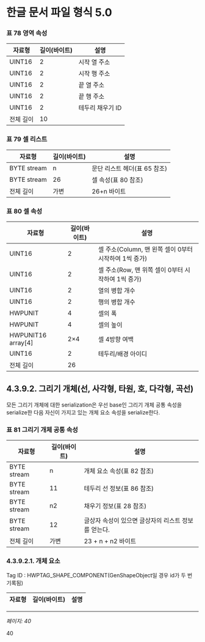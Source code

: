 # 한글 문서 파일 형식 5.0

### 표 78 영역 속성

| 자료형 | 길이(바이트) | 설명 |
|--------|------------|------|
| UINT16 | 2 | 시작 열 주소 |
| UINT16 | 2 | 시작 행 주소 |
| UINT16 | 2 | 끝 열 주소 |
| UINT16 | 2 | 끝 행 주소 |
| UINT16 | 2 | 테두리 채우기 ID |
| 전체 길이 | 10 |  |

### 표 79 셀 리스트

| 자료형 | 길이(바이트) | 설명 |
|--------|------------|------|
| BYTE stream | n | 문단 리스트 헤더(표 65 참조) |
| BYTE stream | 26 | 셀 속성(표 80 참조) |
| 전체 길이 | 가변 | 26+n 바이트 |

### 표 80 셀 속성

| 자료형 | 길이(바이트) | 설명 |
|--------|------------|------|
| UINT16 | 2 | 셀 주소(Column, 맨 왼쪽 셀이 0부터 시작하여 1씩 증가) |
| UINT16 | 2 | 셀 주소(Row, 맨 위쪽 셀이 0부터 시작하여 1씩 증가) |
| UINT16 | 2 | 열의 병합 개수 |
| UINT16 | 2 | 행의 병합 개수 |
| HWPUNIT | 4 | 셀의 폭 |
| HWPUNIT | 4 | 셀의 높이 |
| HWPUNIT16 array[4] | 2×4 | 셀 4방향 여백 |
| UINT16 | 2 | 테두리/배경 아이디 |
| 전체 길이 | 26 |  |

## 4.3.9.2. 그리기 개체(선, 사각형, 타원, 호, 다각형, 곡선)

모든 그리기 개체에 대한 serialization은 우선 base인 그리기 개체 공통 속성을 serialize한 다음 자신이 가지고 있는 개체 요소 속성을 serialize한다.

### 표 81 그리기 개체 공통 속성

| 자료형 | 길이(바이트) | 설명 |
|--------|------------|------|
| BYTE stream | n | 개체 요소 속성(표 82 참조) |
| BYTE stream | 11 | 테두리 선 정보(표 86 참조) |
| BYTE stream | n2 | 채우기 정보(표 28 참조) |
| BYTE stream | 12 | 글상자 속성이 있으면 글상자의 리스트 정보를 얻는다. |
| 전체 길이 | 가변 | 23 + n + n2 바이트 |

### 4.3.9.2.1. 개체 요소

Tag ID : HWPTAG_SHAPE_COMPONENT(GenShapeObject일 경우 id가 두 번 기록됨)

| 자료형 | 길이(바이트) | 설명 |
|--------|------------|------|

---
*페이지: 40*

40